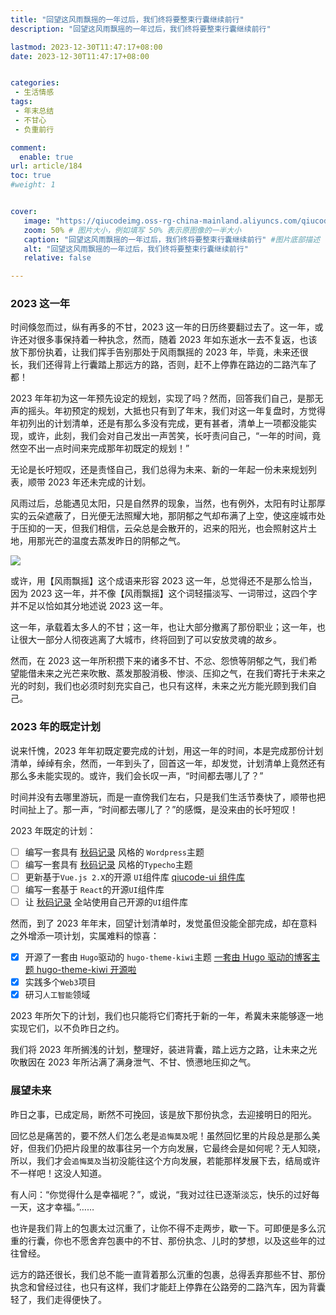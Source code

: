 ```yaml
---
title: "回望这风雨飘摇的一年过后，我们终将要整束行囊继续前行"
description: "回望这风雨飘摇的一年过后，我们终将要整束行囊继续前行"

lastmod: 2023-12-30T11:47:17+08:00
date: 2023-12-30T11:47:17+08:00


categories:
 - 生活情感
tags:
 - 年末总结
 - 不甘心
 - 负重前行

comment:
  enable: true
url: article/184
toc: true
#weight: 1


cover:
   image: "https://qiucodeimg.oss-rg-china-mainland.aliyuncs.com/qiucode2020/1703910621212.jpg" #图片路径例如：posts/tech/123/123.png
   zoom: 50% # 图片大小，例如填写 50% 表示原图像的一半大小
   caption: "回望这风雨飘摇的一年过后，我们终将要整束行囊继续前行" #图片底部描述
   alt: "回望这风雨飘摇的一年过后，我们终将要整束行囊继续前行"
   relative: false

---
```



### 2023 这一年

时间倏忽而过，纵有再多的不甘，2023 这一年的日历终要翻过去了。这一年，或许还对很多事保持着一种执念，然而，随着 2023 年如东逝水一去不复返，也该放下那份执着，让我们挥手告别那处于风雨飘摇的 2023 年，毕竟，未来还很长，我们还得背上行囊踏上那远方的路，否则，赶不上停靠在路边的二路汽车了都！

2023 年年初为这一年预先设定的规划，实现了吗？然而，回答我们自己，是那无声的摇头。年初预定的规划，大抵也只有到了年末，我们对这一年复盘时，方觉得年初列出的计划清单，还是有那么多没有完成，更有甚者，清单上一项都没能实现，或许，此刻，我们会对自己发出一声苦笑，长吁责问自己，“一年的时间，竟然空不出一点时间来完成那年初既定的规划！”

无论是长吁短叹，还是责怪自己，我们总得为未来、新的一年起一份未来规划列表，顺带 2023 年还未完成的计划。

风雨过后，总能遇见太阳，只是自然界的现象，当然，也有例外，太阳有时让那厚实的云朵遮蔽了，日光便无法照耀大地，那阴郁之气却布满了上空，使这座城市处于压抑的一天，但我们相信，云朵总是会散开的，迟来的阳光，也会照射这片土地，用那光芒的温度去蒸发昨日的阴郁之气。

![](https://qiucodeimg.oss-rg-china-mainland.aliyuncs.com/qiucode2020/1703910621212.jpg)

或许，用【风雨飘摇】这个成语来形容 2023 这一年，总觉得还不是那么恰当，因为 2023 这一年，并不像【风雨飘摇】这个词轻描淡写、一词带过，这四个字并不足以恰如其分地述说 2023 这一年。

这一年，承载着太多人的不甘；这一年，也让大部分撤离了那份职业；这一年，也让很大一部分人彻夜逃离了大城市，终将回到了可以安放灵魂的故乡。

然而，在 2023 这一年所积攒下来的诸多不甘、不忿、怨愤等阴郁之气，我们希望能借未来之光芒来吹散、蒸发那股消极、惨淡、压抑之气，在我们寄托于未来之光的时刻，我们也必须时刻充实自己，也只有这样，未来之光方能光顾到我们自己。

### 2023 年的既定计划

说来忏愧，2023 年年初既定要完成的计划，用这一年的时间，本是完成那份计划清单，绰绰有余，然而，一年到头了，回首这一年，却发觉，计划清单上竟然还有那么多未能实现的。或许，我们会长叹一声，“时间都去哪儿了？”

时间并没有去哪里游玩，而是一直傍我们左右，只是我们生活节奏快了，顺带也把时间扯上了。那一声，“时间都去哪儿了？”的感慨，是没来由的长吁短叹！

2023 年既定的计划：

- [ ] 编写一套具有 [秋码记录](https://qiucode.cn) 风格的 ```Wordpress```主题
- [ ] 编写一套具有 [秋码记录](https://qiucode.cn) 风格的```Typecho```主题
- [ ] 更新基于```Vue.js 2.X```的开源 ```UI```组件库 [qiucode-ui 组件库](https://zhenqicai.github.io/qiucodeUI-docs/#/)
- [ ] 编写一套基于 ```React```的开源```UI```组件库
- [ ] 让 [秋码记录](https://qiucode.cn) 全站使用自己开源的```UI```组件库

然而，到了 2023 年年末，回望计划清单时，发觉虽但没能全部完成，却在意料之外增添一项计划，实属难料的惊喜：

- [x] 开源了一套由 ```Hugo```驱动的 ```hugo-theme-kiwi```主题 [一套由 Hugo 驱动的博客主题 hugo-theme-kiwi 开源啦](https://qiucode.cn/article/185) 
- [x] 实践多个```Web3```项目
- [x] 研习```人工智能```领域

2023 年所欠下的计划，我们也只能将它们寄托于新的一年，希冀未来能够逐一地实现它们，以不负昨日之约。

我们将 2023 年所搁浅的计划，整理好，装进背囊，踏上远方之路，让未来之光吹散因在 2023 年所沾满了满身泄气、不甘、愤懑地压抑之气。

### 展望未来

昨日之事，已成定局，断然不可挽回，该是放下那份执念，去迎接明日的阳光。

回忆总是痛苦的，要不然人们怎么老是```追悔莫及```呢！虽然回忆里的片段总是那么美好，但我们仍把片段里的故事往另一个方向发展，它最终会是如何呢？无人知晓，所以，我们才会```追悔莫及```当初没能往这个方向发展，若能那样发展下去，结局或许不一样吧！这没人知道。

有人问：“你觉得什么是幸福呢？”，或说，“我对过往已逐渐淡忘，快乐的过好每一天，这才幸福。”……

也许是我们背上的包裹太过沉重了，让你不得不走两步，歇一下。可即便是多么沉重的行囊，你也不愿舍弃包裹中的不甘、那份执念、儿时的梦想，以及这些年的过往曾经。

远方的路还很长，我们总不能一直背着那么沉重的包裹，总得丢弃那些不甘、那份执念和曾经过往，也只有这样，我们才能赶上停靠在公路旁的二路汽车，因为背囊轻了，我们走得便快了。


